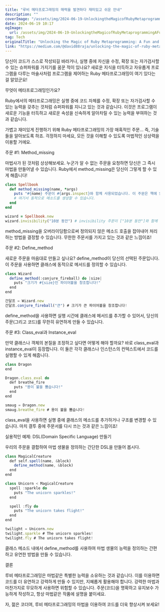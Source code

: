 ```yaml
---
title: "루비 메타프로그래밍의 매력을 발견하다 재미있고 쉬운 안내"
description: ""
coverImage: "/assets/img/2024-06-19-UnlockingtheMagicofRubyMetaprogrammingAFunandEasyGuide_0.png"
date: 2024-06-19 10:17
ogImage:
  url: /assets/img/2024-06-19-UnlockingtheMagicofRubyMetaprogrammingAFunandEasyGuide_0.png
tag: Tech
originalTitle: "Unlocking the Magic of Ruby Metaprogramming: A Fun and Easy Guide"
link: "https://medium.com/@david88raja/unlocking-the-magic-of-ruby-metaprogramming-a-fun-and-easy-guide-7495b152c176"
---
```


당신이 코드가 스스로 작성되길 바라거나, 실행 중에 자신을 수정, 확장 또는 자가검사할 수 있는 슈퍼파워를 가지기를 꿈꾼 적이 있나요? 새로운 지식을 터득하고 자유롭게 프로그램을 다루는 마술사처럼 프로그램을 제어하는 Ruby 메타프로그래밍이 여기 있다는 걸 알았군요!

무엇이 메타프로그래밍인가요?

Ruby에서의 메타프로그래밍은 실행 중에 코드 자체를 수정, 확장 또는 자가검사할 수 있는 능력을 갖추는 것처럼 슈퍼파워를 지니고 있는 것과 같습니다. 이것은 프로그램이 새로운 기능을 터득하고 새로운 속성을 신속하게 알아차릴 수 있는 능력을 부여하는 것과 같습니다.

가볍고 재미있게 진행하기 위해 Ruby 메타프로그래밍의 가장 매혹적인 주문… 즉, 기술들을 알아보도록 하죠. 걱정하지 마세요, 모든 것을 이해할 수 있도록 마법적인 상상력을 이용할 거에요.

<div class="content-ad"></div>

주문 #1: Method_missing

마법사가 된 것처럼 상상해보세요. 누군가 알 수 없는 주문을 요청하면 당신은 그 즉시 마법을 만들어낼 수 있습니다. Ruby에서 method_missing은 당신이 그렇게 할 수 있게 해줍니다!

```ruby
class Spellbook
  def method_missing(name, *args)
    puts "#{name} 주문이 #{args.inspect}와 함께 사용되었습니다. 이 주문은 책에 없지만, 만들어볼까요?"
    # 여기서 동적으로 메소드를 생성할 수 있습니다.
  end
end

wizard = Spellbook.new
wizard.invisibility("10분 동안") # invisibility 주문이 ["10분 동안"]와 함께 사용되었습니다. 이 주문은 책에 없지만, 만들어볼까요!
```

method_missing을 오버라이딩함으로써 정의되지 않은 메소드 호출을 잡아내어 처리하는 방법을 결정할 수 있습니다. 무한한 주문서를 가지고 있는 것과 같은 느낌이죠!

<div class="content-ad"></div>

주문 #2: Define_method

새로운 주문을 마음대로 만들고 싶나요? define_method이 당신의 선택된 주문입니다. 이 주문을 사용하면 클래스에 동적으로 메서드를 정의할 수 있습니다.

```js
class Wizard
  define_method(:conjure_fireball) do |size|
    puts "크기가 #{size}인 파이어볼을 창조합니다!"
  end
end

간달프 = Wizard.new
간달프.conjure_fireball("큰") # 크기가 큰 파이어볼을 창조합니다!
```

define_method을 사용하면 실행 시간에 클래스에 메서드를 추가할 수 있어서, 당신의 주문(그리고 코드)를 무한히 유연하게 만들 수 있습니다.

<div class="content-ad"></div>

주문 #3: Class_eval과 Instance_eval

만약 클래스나 객체의 본질을 조정하고 싶다면 어떻게 해야 할까요? 바로 class_eval과 instance_eval이 등장합니다. 이 둘은 각각 클래스나 인스턴스의 컨텍스트에서 코드를 실행할 수 있게 해줍니다.

```js
class Dragon
end

Dragon.class_eval do
  def breathe_fire
    puts "용이 불을 뿜습니다!"
  end
end

smaug = Dragon.new
smaug.breathe_fire # 용이 불을 뿜습니다!
```

class_eval을 사용하면 실행 중에 클래스의 메소드를 추가하거나 구조를 변경할 수 있습니다. 마치 결투 중에 주문서를 다시 쓰는 것과 같은 느낌이죠!

<div class="content-ad"></div>

실용적인 예제: DSL(Domain Specific Language) 만들기

우리의 주문을 결합하여 마법 생물을 정의하는 간단한 DSL을 만들어 봅시다.

```js
class MagicalCreature
  def self.spell(name, &block)
    define_method(name, &block)
  end
end

class Unicorn < MagicalCreature
  spell :sparkle do
    puts "The unicorn sparkles!"
  end

  spell :fly do
    puts "The unicorn takes flight!"
  end
end

twilight = Unicorn.new
twilight.sparkle # The unicorn sparkles!
twilight.fly # The unicorn takes flight!
```

클래스 메소드 내에서 define_method를 사용하여 마법 생물의 능력을 정의하는 간편하고 유연한 방법을 만들 수 있습니다.

<div class="content-ad"></div>

결론

루비 메타프로그래밍은 마법같은 특별한 능력을 소유하는 것과 같습니다. 이를 이용하면 코드를 더 유연하고 강력하게 만들 수 있지만, 지혜롭게 활용해야 합니다. 강력한 마법과 마찬가지로 무모하게 사용하면 위험할 수 있습니다. 주문(코드)을 명확하고 유지보수 가능하게 작성하고, 항상 마법같은 작품에 설명을 붙이세요.

자, 젊은 코더여, 루비 메타프로그래밍의 마법을 이용하여 코드를 더욱 향상시켜 보세요!
